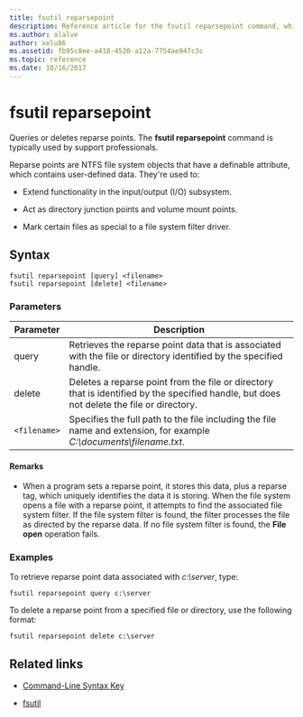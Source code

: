 ```yaml
---
title: fsutil reparsepoint
description: Reference article for the fsutil reparsepoint command, which queries or deletes reparse points.
ms.author: alalve
author: xelu86
ms.assetid: fb95c8ee-a418-4520-a12a-7754ae947c3c
ms.topic: reference
ms.date: 10/16/2017
---
```


# fsutil reparsepoint



Queries or deletes reparse points.  The **fsutil reparsepoint** command is typically used by support professionals.

Reparse points are NTFS file system objects that have a definable attribute, which contains user-defined data. They're used to:

- Extend functionality in the input/output (I/O) subsystem.

- Act as directory junction points and volume mount points.

- Mark certain files as special to a file system filter driver.

## Syntax

```
fsutil reparsepoint [query] <filename>
fsutil reparsepoint [delete] <filename>
```

### Parameters

| Parameter | Description |
| --------- | ----------- |
| query | Retrieves the reparse point data that is associated with the file or directory identified by the specified handle. |
| delete | Deletes a reparse point from the file or directory that is identified by the specified handle, but does not delete the file or directory. |
| `<filename>` | Specifies the full path to the file including the file name and extension, for example *C:\documents\filename.txt*. |

#### Remarks

- When a program sets a reparse point, it stores this data, plus a reparse tag, which uniquely identifies the data it is storing. When the file system opens a file with a reparse point, it attempts to find the associated file system filter. If the file system filter is found, the filter processes the file as directed by the reparse data. If no file system filter is found, the **File open** operation fails.

### Examples

To retrieve reparse point data associated with *c:\server*, type:

```
fsutil reparsepoint query c:\server
```

To delete a reparse point from a specified file or directory, use the following format:

```
fsutil reparsepoint delete c:\server
```

## Related links

- [Command-Line Syntax Key](command-line-syntax-key.md)

- [fsutil](fsutil.md)
